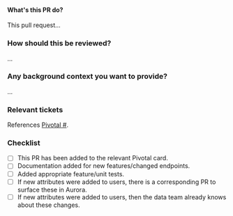 #### What's this PR do?

This pull request...

### How should this be reviewed?

...

### Any background context you want to provide?

...

### Relevant tickets

References [Pivotal #]().

### Checklist

- [ ] This PR has been added to the relevant Pivotal card.
- [ ] Documentation added for new features/changed endpoints.
- [ ] Added appropriate feature/unit tests.
- [ ] If new attributes were added to users, there is a corresponding PR to surface these in Aurora.
- [ ] If new attributes were added to users, then the data team already knows about these changes.
